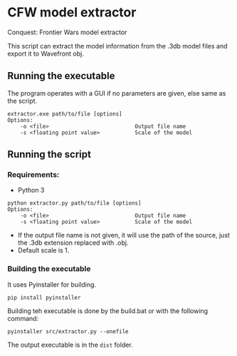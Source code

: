 # CFW model extractor
Conquest: Frontier Wars model extractor

This script can extract the model information from the .3db model files and export it to Wavefront obj.

## Running the executable

The program operates with a GUI if no parameters are given, else same as the script.

```
extractor.exe path/to/file [options]
Options:
    -o <file>                           Output file name
    -s <floating point value>           Scale of the model
```

## Running the script


### Requirements:
 
-  Python 3

```
python extractor.py path/to/file [options]
Options:
    -o <file>                           Output file name
    -s <floating point value>           Scale of the model
```

- If the output file name is not given, it will use the path of the source, just the .3db extension replaced with .obj.
- Default scale is 1.    

### Building the executable

It uses Pyinstaller for building.

```
pip install pyinstaller
```

Building teh executable is done by the build.bat or with the following command:

```
pyinstaller src/extractor.py --onefile
```

The output executable is in the `dist` folder.